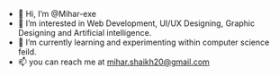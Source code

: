 - 👋 Hi, I’m @Mihar-exe
- 👀 I’m interested in Web Development, UI/UX Designing, Graphic Designing and Artificial intelligence.
- 🌱 I’m currently learning and experimenting within computer science feild.
- 📫 you can reach me at mihar.shaikh20@gmail.com

<!---
Mihar-exe/Mihar-exe is a ✨ special ✨ repository because its `README.md` (this file) appears on your GitHub profile.
You can click the Preview link to take a look at your changes.
--->
